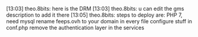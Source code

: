 [13:03] theo.8bits: here is the DRM
[13:03] theo.8bits: u can edit the gms description to add it there
[13:05] theo.8bits: steps to deploy are:
PHP 7, need mysql
rename feeps.ovh to your domain in every file
configure stuff in conf.php
remove the authentication layer in the services
